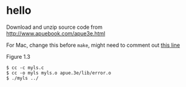 hello
=====
Download and unzip source code from
http://www.apuebook.com/apue3e.html


For Mac,
change this before `make`,
might need to comment out [this line](https://github.com/anglee/hello/blob/0e1a597aeedd84ab5f5515abe75346243a87cfa0/apue.3e/db/Makefile#L21)


Figure 1.3
```
$ cc -c myls.c
$ cc -o myls myls.o apue.3e/lib/error.o
$ ./myls ../
```
